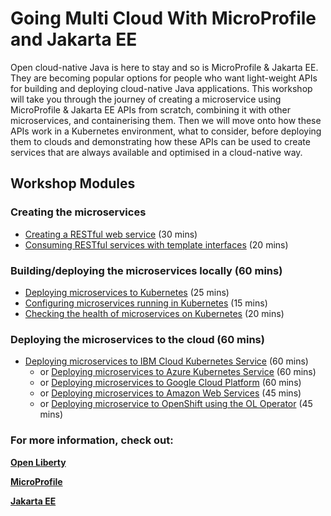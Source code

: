 # Going Multi Cloud With MicroProfile and Jakarta EE

Open cloud-native Java is here to stay and so is MicroProfile & Jakarta EE. They are becoming popular options for people who want light-weight APIs for building and deploying cloud-native Java applications. This workshop will take you through the journey of creating a microservice using MicroProfile & Jakarta EE APIs from scratch, combining it with other microservices, and containerising them. Then we will move onto how these APIs work in a Kubernetes environment, what to consider, before deploying them to clouds and demonstrating how these APIs can be used to create services that are always available and optimised in a cloud-native way.

## Workshop Modules

### Creating the microservices
* [Creating a RESTful web service](https://openliberty.io/guides/rest-intro.html) (30 mins)
* [Consuming RESTful services with template interfaces](https://openliberty.io/guides/microprofile-rest-client.html) (20 mins)

### Building/deploying the microservices locally (60 mins)
* [Deploying microservices to Kubernetes](https://openliberty.io/guides/kubernetes-intro.html) (25 mins)
* [Configuring microservices running in Kubernetes](https://openliberty.io/guides/kubernetes-microprofile-config.html) (15 mins)
* [Checking the health of microservices on Kubernetes](https://openliberty.io/guides/kubernetes-microprofile-health.html) (20 mins)

### Deploying the microservices to the cloud (60 mins)
* [Deploying microservices to IBM Cloud Kubernetes Service](https://openliberty.io/guides/cloud-ibm.html) (60 mins)
    * or [Deploying microservices to Azure Kubernetes Service](https://openliberty.io/guides/cloud-azure.html) (60 mins)
    * or [Deploying microservices to Google Cloud Platform](https://openliberty.io/guides/cloud-google.html) (60 mins)
    * or [Deploying microservices to Amazon Web Services](https://openliberty.io/guides/cloud-aws.html) (45 mins)
    * or [Deploying microservice to OpenShift using the OL Operator](https://openliberty.io/guides/openliberty-operator-openshift.html) (45 mins)

### For more information, check out:

**[Open Liberty](https://openliberty.io/)**

**[MicroProfile](https://microprofile.io/)**

**[Jakarta EE](https://jakarta.ee/)**


